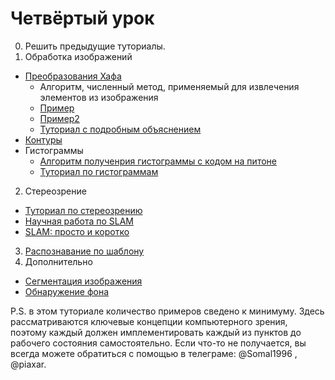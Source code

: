 #  Четвёртый урок
0. Решить предыдущие туториалы.
1. Обработка изображений 
  - [Преобразования Хафа][hough_transform]
    -  Алгоритм, численный метод, применяемый для извлечения элементов из изображения
    -  [Пример][hough_py]
    -  [Пример2][hough2_py]
    -  [Туториал с подробным объяснением][hough_tutor]
  - [Контуры][conturs]
  - Гистограммы
    - [Алгоритм полученрия гистограммы с кодом на питоне][histo_ex]
    - [Туториал по гистограммам][histo_tutor]
2. Стереозрение
  - [Туториал по стереозрению][stereo_tutor] 
  - [Научная работа по SLAM][slam_some]
  - [SLAM: просто и коротко][slam_somesome]
3. [Распознавание по шаблону][template]
4. Дополнительно
  - [Сегментация изображения][segmentation] 
  - [Обнаружение фона][back_detection]

P.S. в этом туториале количество примеров сведено к минимуму. Здесь рассматриваются ключевые концепции компьютерного зрения, поэтому каждый должен имплементировать каждый из пунктов до рабочего состояния самостоятельно. Если что-то не получается, вы всегда можете обратиться с помощью в телеграме: @Somal1996 , @piaxar.

[conturs]:http://docs.opencv.org/3.1.0/d3/d05/tutorial_py_table_of_contents_contours.html#gsc.tab=0
[template]:http://docs.opencv.org/3.1.0/d4/dc6/tutorial_py_template_matching.html#gsc.tab=0
[back_detection]:http://docs.opencv.org/3.1.0/d8/d83/tutorial_py_grabcut.html#gsc.tab=0
[segmentation]:http://docs.opencv.org/3.1.0/d3/db4/tutorial_py_watershed.html#gsc.tab=0
[hough_transform]:https://ru.wikipedia.org/wiki/%D0%9F%D1%80%D0%B5%D0%BE%D0%B1%D1%80%D0%B0%D0%B7%D0%BE%D0%B2%D0%B0%D0%BD%D0%B8%D0%B5_%D0%A5%D0%B0%D1%84%D0%B0
[stereo_tutor]:http://docs.opencv.org/3.1.0/d9/db7/tutorial_py_table_of_contents_calib3d.html#gsc.tab=0 
[hough_py]:./src/hough.py
[slam_some]:/src/slam.pdf
[slam_somesome]:http://my-it-notes.com/2013/01/slam-basis-and-links-at-open-source/
[hough2_py]:./src/hough2.py
[hough_tutor]:http://docs.opencv.org/3.1.0/d6/d10/tutorial_py_houghlines.html#gsc.tab=0
[histo_ex]:https://ru.wikipedia.org/wiki/%D0%93%D0%B8%D1%81%D1%82%D0%BE%D0%B3%D1%80%D0%B0%D0%BC%D0%BC%D0%B0_(%D1%84%D0%BE%D1%82%D0%BE%D0%B3%D1%80%D0%B0%D1%84%D0%B8%D1%8F)
[histo_tutor]:http://docs.opencv.org/3.1.0/de/db2/tutorial_py_table_of_contents_histograms.html#gsc.tab=0
